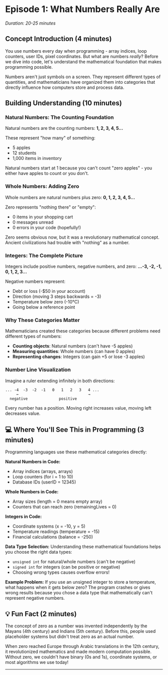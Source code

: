# Episode 1: What Numbers Really Are

*Duration: 20-25 minutes*

## Concept Introduction (4 minutes)

You use numbers every day when programming - array indices, loop counters, user IDs, pixel coordinates. But what are numbers *really*? Before we dive into code, let's understand the mathematical foundation that makes programming possible.

Numbers aren't just symbols on a screen. They represent different types of quantities, and mathematicians have organized them into categories that directly influence how computers store and process data.

## Building Understanding (10 minutes)

### Natural Numbers: The Counting Foundation
Natural numbers are the counting numbers: **1, 2, 3, 4, 5...**

These represent "how many" of something:
- 5 apples
- 12 students  
- 1,000 items in inventory

Natural numbers start at 1 because you can't count "zero apples" - you either have apples to count or you don't.

### Whole Numbers: Adding Zero
Whole numbers are natural numbers plus zero: **0, 1, 2, 3, 4, 5...**

Zero represents "nothing there" or "empty":
- 0 items in your shopping cart
- 0 messages unread
- 0 errors in your code (hopefully!)

Zero seems obvious now, but it was a revolutionary mathematical concept. Ancient civilizations had trouble with "nothing" as a number.

### Integers: The Complete Picture
Integers include positive numbers, negative numbers, and zero: **...-3, -2, -1, 0, 1, 2, 3...**

Negative numbers represent:
- Debt or loss (-$50 in your account)
- Direction (moving 3 steps backwards = -3)
- Temperature below zero (-10°C)
- Going below a reference point

### Why These Categories Matter
Mathematicians created these categories because different problems need different types of numbers:

- **Counting objects**: Natural numbers (can't have -5 apples)
- **Measuring quantities**: Whole numbers (can have 0 apples)  
- **Representing changes**: Integers (can gain +5 or lose -3 apples)

### Number Line Visualization
Imagine a ruler extending infinitely in both directions:

```
... -4  -3  -2  -1   0   1   2   3   4 ...
     ←                               →
  negative              positive
```

Every number has a position. Moving right increases value, moving left decreases value.

## 💻 Where You'll See This in Programming (3 minutes)

Programming languages use these mathematical categories directly:

**Natural Numbers in Code:**
- Array indices (arrays, arrays)
- Loop counters (for i = 1 to 10)
- Database IDs (userID = 12345)

**Whole Numbers in Code:**
- Array sizes (length = 0 means empty array)
- Counters that can reach zero (remainingLives = 0)

**Integers in Code:**
- Coordinate systems (x = -10, y = 5)
- Temperature readings (temperature = -15)
- Financial calculations (balance = -250)

**Data Type Selection:**
Understanding these mathematical foundations helps you choose the right data types:
- `unsigned int` for natural/whole numbers (can't be negative)
- `signed int` for integers (can be positive or negative)
- Choosing wrong types causes overflow errors!

**Example Problem:**
If you use an unsigned integer to store a temperature, what happens when it gets below zero? The program crashes or gives wrong results because you chose a data type that mathematically can't represent negative numbers.

## 💡 Fun Fact (2 minutes)

The concept of zero as a number was invented independently by the Mayans (4th century) and Indians (5th century). Before this, people used placeholder systems but didn't treat zero as an actual number. 

When zero reached Europe through Arabic translations in the 12th century, it revolutionized mathematics and made modern computation possible. Without zero, we couldn't have binary (0s and 1s), coordinate systems, or most algorithms we use today!

***

